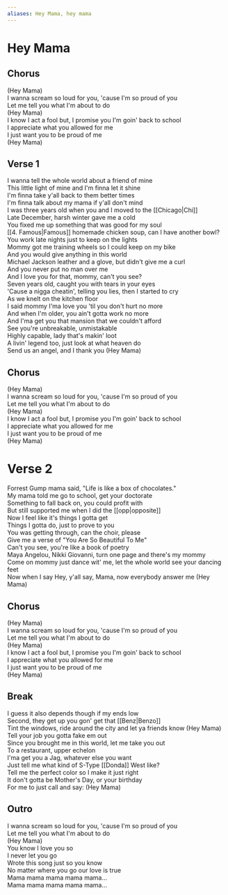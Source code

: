 ```yaml
---
aliases: Hey Mama, hey mama
---
```



# Hey Mama

## Chorus

(Hey Mama)  
I wanna scream so loud for you, 'cause I'm so proud of you  
Let me tell you what I'm about to do  
(Hey Mama)  
I know I act a fool but, I promise you I'm goin' back to school  
I appreciate what you allowed for me  
I just want you to be proud of me  
(Hey Mama)  

## Verse 1

I wanna tell the whole world about a friend of mine  
This little light of mine and I'm finna let it shine  
I'm finna take y'all back to them better times  
I'm finna talk about my mama if y'all don't mind  
I was three years old when you and I moved to the [[Chicago|Chi]]  
Late December, harsh winter gave me a cold  
You fixed me up something that was good for my soul  
[[4. Famous|Famous]] homemade chicken soup, can I have another bowl?  
You work late nights just to keep on the lights  
Mommy got me training wheels so I could keep on my bike  
And you would give anything in this world  
Michael Jackson leather and a glove, but didn't give me a curl  
And you never put no man over me  
And I love you for that, mommy, can't you see?  
Seven years old, caught you with tears in your eyes  
'Cause a nigga cheatin', telling you lies, then I started to cry  
As we knelt on the kitchen floor  
I said mommy I'ma love you 'til you don't hurt no more  
And when I'm older, you ain't gotta work no more  
And I'ma get you that mansion that we couldn't afford  
See you're unbreakable, unmistakable  
Highly capable, lady that's makin' loot  
A livin' legend too, just look at what heaven do  
Send us an angel, and I thank you (Hey Mama)  

## Chorus

(Hey Mama)  
I wanna scream so loud for you, 'cause I'm so proud of you  
Let me tell you what I'm about to do  
(Hey Mama)  
I know I act a fool but, I promise you I'm goin' back to school  
I appreciate what you allowed for me  
I just want you to be proud of me  
(Hey Mama)  

# Verse 2

Forrest Gump mama said, "Life is like a box of chocolates."  
My mama told me go to school, get your doctorate  
Something to fall back on, you could profit with  
But still supported me when I did the [[opp|opposite]]  
Now I feel like it's things I gotta get  
Things I gotta do, just to prove to you  
You was getting through, can the choir, please  
Give me a verse of "You Are So Beautiful To Me"  
Can't you see, you're like a book of poetry  
Maya Angelou, Nikki Giovanni, turn one page and there's my mommy  
Come on mommy just dance wit' me, let the whole world see your dancing feet  
Now when I say Hey, y'all say, Mama, now everybody answer me (Hey Mama)  

## Chorus

(Hey Mama)  
I wanna scream so loud for you, 'cause I'm so proud of you  
Let me tell you what I'm about to do  
(Hey Mama)  
I know I act a fool but, I promise you I'm goin' back to school  
I appreciate what you allowed for me  
I just want you to be proud of me  
(Hey Mama)  

## Break

I guess it also depends though if my ends low  
Second, they get up you gon' get that [[Benz|Benzo]]  
Tint the windows, ride around the city and let ya friends know (Hey Mama)  
Tell your job you gotta fake em out  
Since you brought me in this world, let me take you out  
To a restaurant, upper echelon  
I'ma get you a Jag, whatever else you want  
Just tell me what kind of S-Type [[Donda]] West like?  
Tell me the perfect color so I make it just right  
It don't gotta be Mother's Day, or your birthday  
For me to just call and say: (Hey Mama)  

## Outro

I wanna scream so loud for you, 'cause I'm so proud of you  
Let me tell you what I'm about to do  
(Hey Mama)  
You know I love you so  
I never let you go  
Wrote this song just so you know  
No matter where you go our love is true  
Mama mama mama mama mama…  
Mama mama mama mama mama…

